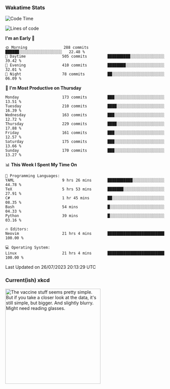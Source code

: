 ### Wakatime Stats
<!--START_SECTION:waka-->
![Code Time](http://img.shields.io/badge/Code%20Time-1%2C863%20hrs%2012%20mins-blue)

![Lines of code](https://img.shields.io/badge/From%20Hello%20World%20I%27ve%20Written-782.2%20thousand%20lines%20of%20code-blue)

**I'm an Early 🐤** 

```text
🌞 Morning                288 commits         ██████░░░░░░░░░░░░░░░░░░░   22.48 % 
🌆 Daytime                505 commits         ██████████░░░░░░░░░░░░░░░   39.42 % 
🌃 Evening                410 commits         ████████░░░░░░░░░░░░░░░░░   32.01 % 
🌙 Night                  78 commits          ██░░░░░░░░░░░░░░░░░░░░░░░   06.09 % 
```
📅 **I'm Most Productive on Thursday** 

```text
Monday                   173 commits         ███░░░░░░░░░░░░░░░░░░░░░░   13.51 % 
Tuesday                  210 commits         ████░░░░░░░░░░░░░░░░░░░░░   16.39 % 
Wednesday                163 commits         ███░░░░░░░░░░░░░░░░░░░░░░   12.72 % 
Thursday                 229 commits         ████░░░░░░░░░░░░░░░░░░░░░   17.88 % 
Friday                   161 commits         ███░░░░░░░░░░░░░░░░░░░░░░   12.57 % 
Saturday                 175 commits         ███░░░░░░░░░░░░░░░░░░░░░░   13.66 % 
Sunday                   170 commits         ███░░░░░░░░░░░░░░░░░░░░░░   13.27 % 
```


📊 **This Week I Spent My Time On** 

```text
💬 Programming Languages: 
YAML                     9 hrs 26 mins       ███████████░░░░░░░░░░░░░░   44.78 % 
TeX                      5 hrs 53 mins       ███████░░░░░░░░░░░░░░░░░░   27.91 % 
C#                       1 hr 45 mins        ██░░░░░░░░░░░░░░░░░░░░░░░   08.35 % 
Bash                     54 mins             █░░░░░░░░░░░░░░░░░░░░░░░░   04.33 % 
Python                   39 mins             █░░░░░░░░░░░░░░░░░░░░░░░░   03.16 % 

🔥 Editors: 
Neovim                   21 hrs 4 mins       █████████████████████████   100.00 % 

💻 Operating System: 
Linux                    21 hrs 4 mins       █████████████████████████   100.00 % 
```


 Last Updated on 26/07/2023 20:13:29 UTC
<!--END_SECTION:waka-->

### Current(ish) xkcd
<a id="xkcd-a" title="The vaccine stuff seems pretty simple. But if you take a closer look at the data, it's still simple, but bigger. And slightly blurry. Might need reading glasses." href="https://www.xkcd.com" target="_blank">
        <img align="center" id="xkcd-img" src="https://imgs.xkcd.com/comics/anti_vaxxers.png" alt="The vaccine stuff seems pretty simple. But if you take a closer look at the data, it's still simple, but bigger. And slightly blurry. Might need reading glasses." height=300 />
</a>
